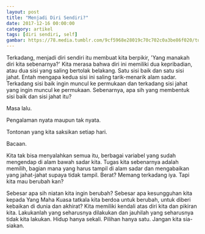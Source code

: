```yaml
---
layout: post
title: "Menjadi Diri Sendiri?"
date: 2017-12-16 00:00:00
category: artikel
tags: [diri sendiri, self]
gambar: https://78.media.tumblr.com/9cf5968e28019c70c702c0a3be86f020/tumblr_n8d7ttsoop1r41iwko1_500.gif
---
```


Terkadang, menjadi diri sendiri itu membuat kita berpikir, 'Yang manakah diri kita sebenarnya?' Kita merasa bahwa diri ini memiliki dua kepribadian, atau dua sisi yang saling bertolak belakang. Satu sisi baik dan satu sisi jahat. Entah mengapa kedua sisi ini saling tarik-menarik alam sadar. Terkadang sisi baik ingin muncul ke permukaan dan terkadang sisi jahat yang ingin muncul ke permukaan. Sebenarnya, apa sih yang membentuk sisi baik dan sisi jahat itu?

Masa lalu.

Pengalaman nyata maupun tak nyata.

Tontonan yang kita saksikan setiap hari.

Bacaan.

Kita tak bisa menyalahkan semua itu, berbagai variabel yang sudah mengendap di alam bawah sadar kita. Tugas kita sebenarnya adalah memilih, bagian mana yang harus tampil di alam sadar dan mengabaikan yang jahat-jahat supaya tidak tampil. Berat? Memang terkadang iya. Tapi kita mau berubah kan?

Sebesar apa sih niatan kita ingin berubah? Sebesar apa kesungguhan kita kepada Yang Maha Kuasa tatkala kita berdoa untuk berubah, untuk diberi kebaikan di dunia dan akhirat? Kita memiliki kendali atas diri kita dan pikiran kita. Lakukanlah yang seharusnya dilakukan dan jauhilah yang seharusnya tidak kita lakukan. Hidup hanya sekali. Pilihan hanya satu. Jangan kita sia-siakan.